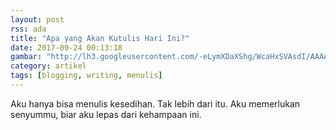 ```yaml
---
layout: post
rss: ada
title: "Apa yang Akan Kutulis Hari Ini?"
date: 2017-09-24 00:13:18
gambar: "http://lh3.googleusercontent.com/-eLymXDaXShg/WcaHxSVAsdI/AAAAAAAAAEs/WkUeucDLPp4X6o5cH7-0A1d18rXP6jnCgCLcBGAs/s900/cafc8a52e2c4853a325e4bc2d6ecfdda.jpg"
category: artikel
tags: [blogging, writing, menulis]
---
```


Aku hanya bisa menulis kesedihan. Tak lebih dari itu. Aku memerlukan senyummu, biar aku lepas dari kehampaan ini.